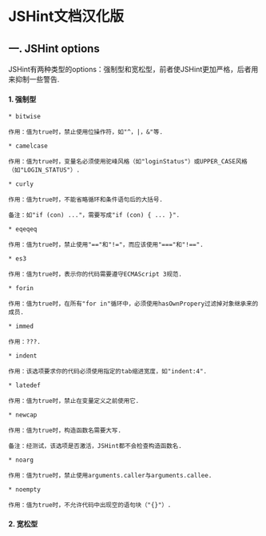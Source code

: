 JSHint文档汉化版
=================

## 一. JSHint options

JSHint有两种类型的options：强制型和宽松型，前者使JSHint更加严格，后者用来抑制一些警告.


#### 1. 强制型
  
    * bitwise
    
    作用：值为true时，禁止使用位操作符，如"^，|，&"等.
    
    * camelcase
  
    作用：值为true时，变量名必须使用驼峰风格（如"loginStatus"）或UPPER_CASE风格（如"LOGIN_STATUS"）.
    
    * curly
    
    作用：值为true时，不能省略循环和条件语句后的大括号.
    
    备注：如"if (con) ..."，需要写成"if (con) { ... }".
    
    * eqeqeq
    
    作用：值为true时，禁止使用"=="和"!="，而应该使用"==="和"!==".
    
    * es3
    
    作用：值为true时，表示你的代码需要遵守ECMAScript 3规范.
    
    * forin
    
    作用：值为true时，在所有"for in"循环中，必须使用hasOwnPropery过滤掉对象继承来的成员.
    
    * immed
    
    作用：???.
    
    * indent
    
    作用：该选项要求你的代码必须使用指定的tab缩进宽度，如"indent:4".
    
    * latedef
    
    作用：值为true时，禁止在变量定义之前使用它.
    
    * newcap
    
    作用：值为true时，构造函数名需要大写. 
    
    备注：经测试，该选项是否激活，JSHint都不会检查构造函数名.
    
    * noarg
    
    作用：值为true时，禁止使用arguments.caller与arguments.callee.
    
    * noempty
    
    作用：值为true时，不允许代码中出现空的语句块（"{}"）.
    

#### 2. 宽松型

